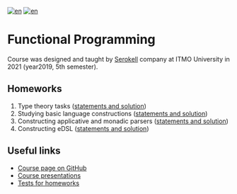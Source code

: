[![en](https://img.shields.io/badge/lang-en-red.svg)](README.md) [![en](https://img.shields.io/badge/lang-ru-blue.svg)](README.ru.md)

# Functional Programming

Course was designed and taught by [Serokell](https://github.com/serokell) company at ITMO University in 2021 (year2019, 5th semester).

## Homeworks

1. Type theory tasks ([statements and solution](https://github.com/cannor147/itmo-fp-hw0))
2. Studying basic language constructions ([statements and solution](https://github.com/cannor147/itmo-fp-hw1))
3. Constructing applicative and monadic parsers ([statements and solution](https://github.com/cannor147/itmo-fp-hw2))
4. Constructing eDSL ([statements and solution](https://github.com/cannor147/itmo-fp-hw3))

## Useful links

* [Course page on GitHub](https://github.com/jagajaga/itmo-fp-2021-autumn)
* [Course presentations](https://slides.com/fp-ctd)
* [Tests for homeworks](https://github.com/NelosG/fp-tests)

